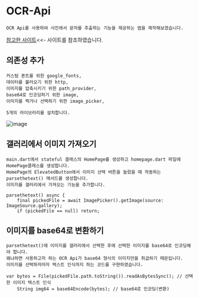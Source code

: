 # OCR-Api
```
OCR Api를 사용하여 사진에서 문자를 추출하는 기능을 제공하는 앱을 제작해보겠습니다.
```
[참고한 사이트](https://medium.com/@nsivaramdav/create-a-image-to-text-recognition-app-with-flutter-d135b682ba4d/)<<- 사이트를 참조하였습니다.
## 의존성 추가
```
커스텀 폰트를 위한 google_fonts,
데이터를 불러오기 위한 http,
이미지를 압축시키기 위한 path_provider,
base64로 인코딩하기 위한 image,
이미지를 찍거나 선택하기 위한 image_picker,

5개의 라이브러리를 설치합니다.
```
![image](https://user-images.githubusercontent.com/58906858/213621288-64bc8034-0cf4-4880-a349-697feedfd25d.png)

## 갤러리에서 이미지 가져오기

```
main.dart에서 stateful 클래스의 HomePage를 생성하고 homepage.dart 파일에 HomePage클래스를 생성합니다.
HomePage의 ElevatedButton에서 이미지 선택 버튼을 눌렀을 때 작동하는 parsethetext() 메서드를 생성합니다.
이미지를 갤러리에서 가져오는 기능을 추가합니다.

parsethetext() async {
    final pickedFile = await ImagePicker().getImage(source: ImageSource.gallery);
    if (pickedFile == null) return;
```

## 이미지를 base64로 변환하기
```
parsethetext()에 이미지를 갤러리에서 선택한 후에 선택한 이미지를 base64로 인코딩해야 합니다.
왜냐하면 사용하고자 하는 OCR Api가 base64 형식의 이미지만을 취급하기 때문입니다.
이미지를 선택하자마자 텍스트 인식까지 하는 코드를 구현하였습니다.

var bytes = File(pickedFile.path.toString()).readAsBytesSync(); // 선택한 이미지 텍스트 인식
    String img64 = base64Encode(bytes); // base64로 인코딩(변환)
```

